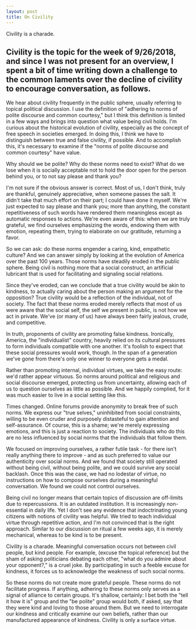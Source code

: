 ```yaml
---
layout: post
title: On Civility
---
```

Civility is a charade. <!--excerpt-->

Civility is the topic for the week of 9/26/2018, and since I was not present for an overview, I spent a bit of time writing down a challenge to the common laments over the decline of civility to encourage conversation, as follows.
----

We hear about civility frequently in the public sphere, usually referring to topical political discussion. I use the definition of "adhering to norms of polite discourse and common courtesy," but I think this definition is limited in a few ways and brings into question what value being civil holds. I'm curious about the historical evolution of civility, especially as the concept of free speech in societies emerged. In doing this, I think we have to distinguish between true and false civility, if possible. And to accomplish this, it's necessary to examine if the "norms of polite discourse and common courtesy" have value.

Why should we be polite? Why do these norms need to exist? What do we lose when it is socially acceptable not to hold the door open for the person behind you, or to not say please and thank you?

I'm not sure if the obvious answer is correct. Most of us, I don't think, truly are thankful, genuinely appreciative, when someone passes the salt. It didn't take that much effort on their part; I could have done it myself. We're just expected to say please and thank you; more than anything, the constant repetitiveness of such words have rendered them meaningless except as automatic responses to actions. We're even aware of this: when we are truly grateful, we find ourselves emphasizing the words, endowing them with emotion, repeating them, trying to elaborate on our gratitude, returning a favor.

So we can ask: do these norms engender a caring, kind, empathetic culture? And we can answer simply by looking at the evolution of America over the past 100 years. Those norms have steadily eroded in the public sphere. Being civil is nothing more that a social construct, an artificial lubricant that is used for facilitating and signaling social relations.

Since they've eroded, can we conclude that a true civility would be akin to kindness, to actually caring about the person making an argument for the opposition? True civility would be a reflection of the individual, not of society. The fact that these norms eroded merely reflects that most of us were aware that the social self, the self we present in public, is not how we act in private. We've (or many of us) have always been fairly jealous, crude, and competitive.

In truth, proponents of civility are promoting false kindness. Ironically, America, the "individualist" country, heavily relied on its cultural pressures to form individuals compatible with one another. It's foolish to expect that these social pressures would work, though. In the span of a generation we've gone from there's only one winner to everyone gets a medal.

Rather than promoting internal, individual virtues, we take the easy route: we'd rather appear virtuous. So norms around political and religious and social discourse emerged, protecting us from uncertainty, allowing each of us to question ourselves as little as possible. And we happily complied, for it was much easier to live in a social setting like this.

Times changed. Online forums provide anonymity to break free of such norms. We express our "true selves," uninhibited from social constraints, willing to be even cruder and purposely distasteful to gain attention and self-assurance. Of course, this is a shame; we're merely expressing emotions, and this is just a reaction to society. The individuals who do this are no less influenced by social norms that the individuals that follow them.

We focused on improving ourselves, a rather futile task - for there isn't really anything there to improve - and as such preferred to value our authenticity over social norms. And we found that society still operated without being civil, without being polite, and we could survive any social backlash. Once this was the case, we had no lodestar of virtue, no instructions on how to compose ourselves during a meaningful conversation. We found we could not control ourselves.

Being civil no longer means that certain topics of discussion are off-limits due to repercussions. It is an outdated institution. It is increasingly non-essential in daily life. Yet I don't see any evidence that indoctrinating young citizens with notions of civility was helpful. We tried to teach individual virtue through repetitive action, and I'm not convinced that is the right approach. Similar to our discussion on ritual a few weeks ago, it is merely mechanical, whereas to be kind is to be present.

Civility is a charade. Meaningful conversation occurs not between civil people, but kind people. For example, (excuse the topical reference) but the sham of asking politicians debating each other, "what do you admire about your opponent?," is a cruel joke. By participating in such a feeble excuse for kindness, it forces us to acknowledge the weakness of such social norms.

So these norms do not create more grateful people. These norms do not facilitate progress. If anything, adhering to these norms only serves as a signal of alliance to certain groups. It's shallow, certainly: I bet both the "tell it how it is" group and the "be polite" group would both, if asked, say that they were kind and loving to those around them. But we need to interrogate our kindness and critically examine our own beliefs, rather than our manufactured appearance of kindness. Civility is only a surface virtue.
